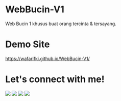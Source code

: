 # WebBucin-V1
Web Bucin 1 khusus buat orang tercinta &amp; tersayang.

# Demo Site
 <a href="https://wafarifki.github.io/WebBucin-V1/">https://wafarifki.github.io/WebBucin-V1/</a>

# Let's connect with me!
<p>
    <a href="https://wafarifki.tk" target="_blank"><img src="https://img.shields.io/badge/Website-https://wafarifki.tk-blue?" /></a>
    <a href="https://www.linkedin.com/in/wafa-rifqi-anafin-553b591b7/" target="_blank"><img src="https://img.shields.io/badge/Linkedin-WafaRifkiAnafin_-blue" /></a>
    <a href="https://facebook.com/wafarifkianafin" target="_blank"><img src="https://img.shields.io/badge/Facebook-wafarifkianafin-blue" /></a>
    <a href="https://instagram.com/wafarifki_" target="_blank"><img src="https://img.shields.io/badge/Instagram-@wafarifki_-blue" /></a>
</p> 

